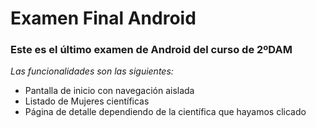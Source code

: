 # Examen Final Android #

### Este es el último examen de Android del curso de 2ºDAM ###

*Las funcionalidades son las siguientes:*

+ Pantalla de inicio con navegación aislada
+ Listado de Mujeres científicas
+ Página de detalle dependiendo de la científica que hayamos clicado

